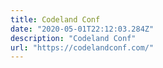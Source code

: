 ```yaml
---
title: Codeland Conf
date: "2020-05-01T22:12:03.284Z"
description: "Codeland Conf"
url: "https://codelandconf.com/"
---
```


